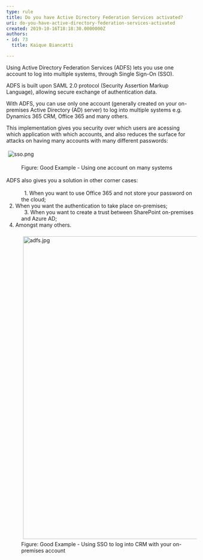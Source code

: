 ```yaml
---
type: rule
title: Do you have Active Directory Federation Services activated?
uri: do-you-have-active-directory-federation-services-activated
created: 2019-10-16T18:18:30.0000000Z
authors:
- id: 73
  title: Kaique Biancatti

---
```




<span class='intro'> Using Active Directory Federation Services (ADFS) lets you use one account to log into multiple systems, through Single Sign-On (SSO).<br> </span>

<p>​ADFS is built upon SAML 2.0 protocol (Security Assertion Markup Language), allowing secure exchange of authentication data.</p><p>With ADFS, you can use only one account (generally created on your on-premises Active Directory (AD) server) to log into multiple systems e.g. Dynamics 365 CRM, Office 365 and many others.</p><p>This implementation gives you security over which users are acessing which application with which accounts, and also reduces the surface for attacks on having many accounts with many different passwords&#58;</p><p><img src="sso.png" alt="sso.png" style="margin&#58;5px;" />&#160;</p><dd class="ssw15-rteElement-FigureGood">Figure&#58; Good Example - Using one account on many systems</dd><dt><br></dt><dt>ADFS also gives you a solution in other corner cases&#58;</dt><dd><br></dd><dd>&#160; 1. When you want to use Office 365 and not store your password on the cloud;</dd><dt>&#160; 2. When you want the authentication to take place on-premises;</dt><dd>&#160; 3. When you want to create a trust between SharePoint on-premises and Azure AD;</dd><dt>&#160; 4. Amongst many others.</dt><dd><br></dd><dd><img src="adfs.jpg" alt="adfs.jpg" style="margin&#58;5px;width&#58;808px;" /></dd><dd class="ssw15-rteElement-FigureGood">Figure&#58; Good Example - Using SSO to log into CRM with your on-premises account<br></dd>


